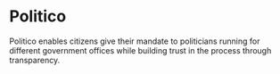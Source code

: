 # Politico
Politico enables citizens give their mandate to politicians running for different government offices while building trust in the process through transparency.
